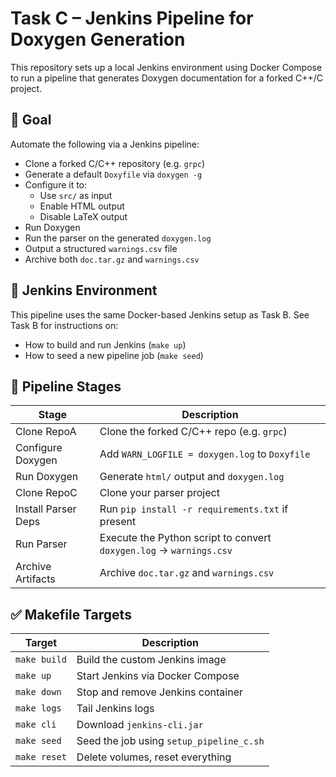 # Task C – Jenkins Pipeline for Doxygen Generation

This repository sets up a local Jenkins environment using Docker Compose to run a pipeline that generates Doxygen documentation for a forked C++/C project.

## 🎯 Goal

Automate the following via a Jenkins pipeline:

- Clone a forked C/C++ repository (e.g. `grpc`)
- Generate a default `Doxyfile` via `doxygen -g`
- Configure it to:
  - Use `src/` as input
  - Enable HTML output
  - Disable LaTeX output
- Run Doxygen
- Run the parser on the generated `doxygen.log`
- Output a structured `warnings.csv` file
- Archive both `doc.tar.gz` and `warnings.csv`


## 🐳 Jenkins Environment

This pipeline uses the same Docker-based Jenkins setup as Task B. See Task B for instructions on:

- How to build and run Jenkins (`make up`)
- How to seed a new pipeline job (`make seed`)


## 🧪 Pipeline Stages

| Stage                     | Description                                                      |
|---------------------------|------------------------------------------------------------------|
| Clone RepoA               | Clone the forked C/C++ repo (e.g. `grpc`)                        |
| Configure Doxygen         | Add `WARN_LOGFILE = doxygen.log` to `Doxyfile`                  |
| Run Doxygen               | Generate `html/` output and `doxygen.log`                       |
| Clone RepoC               | Clone your parser project                                        |
| Install Parser Deps       | Run `pip install -r requirements.txt` if present                |
| Run Parser                | Execute the Python script to convert `doxygen.log` → `warnings.csv` |
| Archive Artifacts         | Archive `doc.tar.gz` and `warnings.csv`                         |


## ✅ Makefile Targets

| Target        | Description                             |
|---------------|-----------------------------------------|
| `make build`  | Build the custom Jenkins image          |
| `make up`     | Start Jenkins via Docker Compose        |
| `make down`   | Stop and remove Jenkins container       |
| `make logs`   | Tail Jenkins logs                       |
| `make cli`    | Download `jenkins-cli.jar`              |
| `make seed`   | Seed the job using `setup_pipeline_c.sh` |
| `make reset`  | Delete volumes, reset everything        |